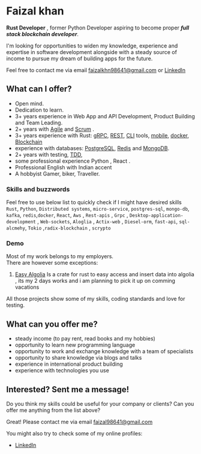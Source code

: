 
# Faizal khan

**Rust Developer** , former Python Developer aspiring to become proper ***full stack blockchain developer***.

I'm looking for opportunities to widen my knowledge, experience and expertise in software development alongside with a steady source of income to pursue my dream of building apps for the future.

Feel free to contact me via email [faizalkhn98641@gmail.com](mailto:faizalkhn98641@gmail.com) or [LinkedIn](https://www.linkedin.com/in/faizal-039b7324b/)

## What can I offer?

* Open mind.
* Dedication to learn.
* 3+ years experience in Web App and API Development, Product Building and Team Leading.
* 2+ years with [Agile](https://agilemanifesto.org/) and [Scrum](https://www.scrum.org/) .
* 3+ years experience with Rust: [gRPC](https://grpc.io/), [REST](https://en.wikipedia.org/wiki/Representational_state_transfer), [CLI](https://en.wikipedia.org/wiki/Command-line_interface) tools, [mobile](https://github.com/golang/mobile), [docker](https://www.docker.com/), [Blockchain](https://en.wikipedia.org/wiki/Blockchain)
* experience with databases: [PostgreSQL](https://www.postgresql.org/), [Redis](https://memcached.org/) and [MongoDB](https://www.mongodb.com/).
* 2+ years with testing, [TDD](https://en.wikipedia.org/wiki/Test-driven_development), 
* some professional experience Python , React .
* Professional English with Indian accent
* A hobbyist Gamer, biker, Traveller.

### Skills and buzzwords

Feel free to use below list to quickly check if I might have desired skills
`Rust`, `Python`, `Distributed systems`, `micro-service`, `postgres-sql`, `mongo-db`, `kafka`, `redis`,`docker`, `React`, `Aws` , `Rest-apis` , `Grpc` , `Desktop-application-development` , `Web-sockets`,  `Aloglia` , `Actix-web` , `Diesel-orm`, `fast-api`, `sql-alcmehy`, `Tokio` ,`radix-blockchain` , `scrypto`

### Demo

Most of my work belongs to my employers.  
There are however some exceptions:

1. [Easy Algolia](https://crates.io/crates/EasyAlgolia) Is a crate for rust to easy access and insert data into algolia , its my 2 days works and i am planning to pick it up on comming vacations


All those projects show some of my skills, coding standards and love for testing.

## What can you offer me?

* steady income (to pay rent, read books and my hobbies)
* opportunity to learn new programming language
* opportunity to work and exchange knowledge with a team of specialists
* opportunity to share knowledge via blogs and talks
* experience in international product building 
* experience with technologies you use


## Interested? Sent me a message!

Do you think my skills could be useful for your company or clients? Can you offer me anything from the list above?

Great! Please contact me via email [faizal98641@gmail.com](mailto:faizal98641@gmail.com)

You might also try to check some of my online profiles:
  
* [LinkedIn](https://www.linkedin.com/in/faizal-039b7324b/)




